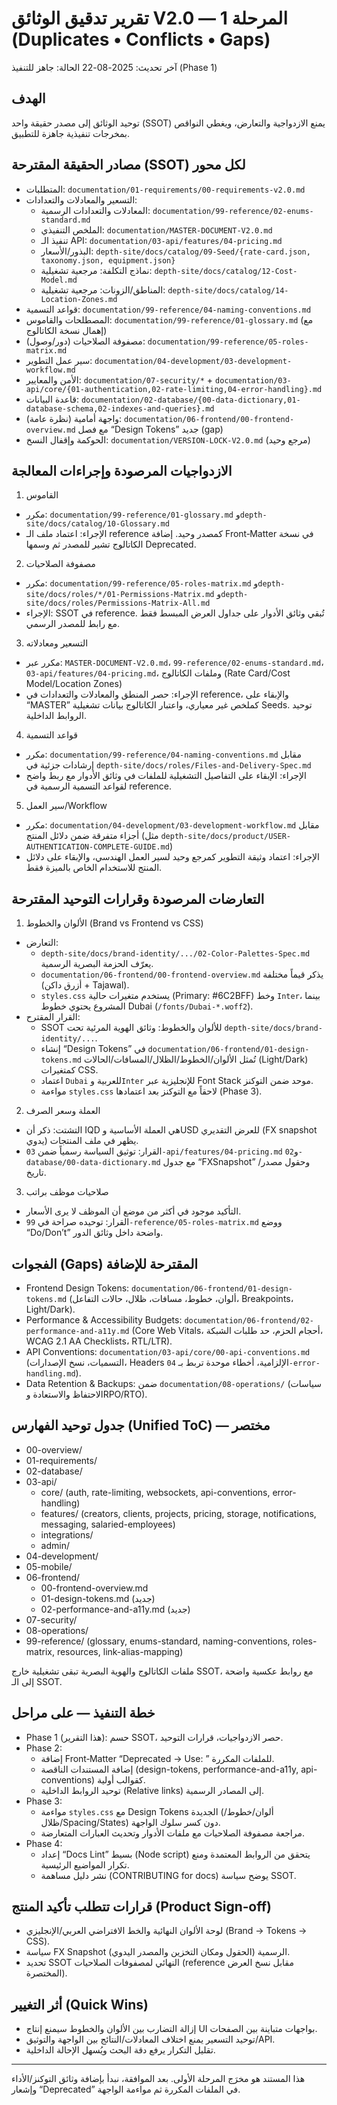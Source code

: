 # تقرير تدقيق الوثائق V2.0 — المرحلة 1 (Duplicates • Conflicts • Gaps)

آخر تحديث: 2025-08-22
الحالة: جاهز للتنفيذ (Phase 1)

## الهدف
توحيد الوثائق إلى مصدر حقيقة واحد (SSOT) يمنع الازدواجية والتعارض، ويغطي النواقص بمخرجات تنفيذية جاهزة للتطبيق.

## مصادر الحقيقة المقترحة (SSOT) لكل محور
- المتطلبات: `documentation/01-requirements/00-requirements-v2.0.md`
- التسعير والمعادلات والتعدادات:
  - المعادلات والتعدادات الرسمية: `documentation/99-reference/02-enums-standard.md`
  - الملخص التنفيذي: `documentation/MASTER-DOCUMENT-V2.0.md`
  - تنفيذ الـ API: `documentation/03-api/features/04-pricing.md`
  - البذور/الأسعار: `depth-site/docs/catalog/09-Seed/{rate-card.json, taxonomy.json, equipment.json}`
  - نماذج التكلفة: مرجعية تشغيلية: `depth-site/docs/catalog/12-Cost-Model.md`
  - المناطق/الزونات: مرجعية تشغيلية: `depth-site/docs/catalog/14-Location-Zones.md`
- قواعد التسمية: `documentation/99-reference/04-naming-conventions.md`
- المصطلحات والقاموس: `documentation/99-reference/01-glossary.md` (مع إهمال نسخة الكاتالوج)
- مصفوفة الصلاحيات (دور/وصول): `documentation/99-reference/05-roles-matrix.md`
- سير عمل التطوير: `documentation/04-development/03-development-workflow.md`
- الأمن والمعايير: `documentation/07-security/*` + `documentation/03-api/core/{01-authentication,02-rate-limiting,04-error-handling}.md`
- قاعدة البيانات: `documentation/02-database/{00-data-dictionary,01-database-schema,02-indexes-and-queries}.md`
- واجهة أمامية (نظرة عامة): `documentation/06-frontend/00-frontend-overview.md` مع فصل “Design Tokens” جديد (gap)
- الحوكمة وإقفال النسخ: `documentation/VERSION-LOCK-V2.0.md` (مرجع وحيد)

## الازدواجيات المرصودة وإجراءات المعالجة
1) القاموس
- مكرر: `documentation/99-reference/01-glossary.md` و`depth-site/docs/catalog/10-Glossary.md`
- الإجراء: اعتماد ملف الـ reference كمصدر وحيد. إضافة Front‑Matter في نسخة الكاتالوج تشير للمصدر ثم وسمها Deprecated.

2) مصفوفة الصلاحيات
- مكرر: `documentation/99-reference/05-roles-matrix.md` و`depth-site/docs/roles/*/01-Permissions-Matrix.md` و`depth-site/docs/roles/Permissions-Matrix-All.md`
- الإجراء: SSOT في reference. تُبقي وثائق الأدوار على جداول العرض المبسط فقط مع رابط للمصدر الرسمي.

3) التسعير ومعادلاته
- مكرر عبر: `MASTER-DOCUMENT-V2.0.md`، `99-reference/02-enums-standard.md`، `03-api/features/04-pricing.md`، وملفات الكاتالوج (Rate Card/Cost Model/Location Zones)
- الإجراء: حصر المنطق والمعادلات والتعدادات في reference، والإبقاء على “MASTER” كملخص غير معياري، واعتبار الكاتالوج بيانات تشغيلية Seeds. توحيد الروابط الداخلية.

4) قواعد التسمية
- مكرر: `documentation/99-reference/04-naming-conventions.md` مقابل إرشادات جزئية في `depth-site/docs/roles/Files-and-Delivery-Spec.md`
- الإجراء: الإبقاء على التفاصيل التشغيلية للملفات في وثائق الأدوار مع ربط واضح لقواعد التسمية الرسمية في reference.

5) سير العمل/Workflow
- مكرر: `documentation/04-development/03-development-workflow.md` مقابل أجزاء متفرقة ضمن دلائل المنتج (مثل `depth-site/docs/product/USER-AUTHENTICATION-COMPLETE-GUIDE.md`)
- الإجراء: اعتماد وثيقة التطوير كمرجع وحيد لسير العمل الهندسي، والإبقاء على دلائل المنتج للاستخدام الخاص بالميزة فقط.

## التعارضات المرصودة وقرارات التوحيد المقترحة
1) الألوان والخطوط (Brand vs Frontend vs CSS)
- التعارض:
  - `depth-site/docs/brand-identity/.../02-Color-Palettes-Spec.md` يعرّف الحزمة البصرية الرسمية.
  - `documentation/06-frontend/00-frontend-overview.md` يذكر قيماً مختلفة (أزرق داكن + Tajawal).
  - `styles.css` يستخدم متغيرات حالية (Primary: #6C2BFF) وخط `Inter`، بينما المشروع يحتوي خطوط Dubai (`/fonts/Dubai-*.woff2`).
- القرار المقترح:
  - SSOT للألوان والخطوط: وثائق الهوية المرئية تحت `depth-site/docs/brand-identity/...`.
  - إنشاء “Design Tokens” في `documentation/06-frontend/01-design-tokens.md` تُمثل الألوان/الخطوط/الظلال/المسافات/الحالات (Light/Dark) كمتغيرات CSS.
  - اعتماد `Dubai` للعربية و`Inter` للإنجليزية عبر Font Stack موحد ضمن التوكنز.
  - مواءمة `styles.css` لاحقاً مع التوكنز بعد اعتمادها (Phase 3).

2) العملة وسعر الصرف
- التشتت: ذكر أن IQD هي العملة الأساسية وUSD للعرض التقديري (FX snapshot يدوي) يظهر في ملف المنتجات.
- القرار: توثيق السياسة رسمياً ضمن `03-api/features/04-pricing.md` و`02-database/00-data-dictionary.md` مع جدول “FXSnapshot” وحقول مصدر/تاريخ.

3) صلاحيات موظف براتب
- التأكيد موجود في أكثر من موضع أن الموظف لا يرى الأسعار.
- القرار: توحيده صراحة في `99-reference/05-roles-matrix.md` ووضع “Do/Don’t” واضحة داخل وثائق الدور.

## الفجوات (Gaps) المقترحة للإضافة
- Frontend Design Tokens: `documentation/06-frontend/01-design-tokens.md` (ألوان، خطوط، مسافات، ظلال، حالات التفاعل، Breakpoints، Light/Dark).
- Performance & Accessibility Budgets: `documentation/06-frontend/02-performance-and-a11y.md` (Core Web Vitals، أحجام الحزم، حد طلبات الشبكة، WCAG 2.1 AA Checklists، RTL/LTR).
- API Conventions: `documentation/03-api/core/00-api-conventions.md` (التسميات، نسخ الإصدارات، Headers الإلزامية، أخطاء موحدة تربط بـ `04-error-handling.md`).
- Data Retention & Backups: ضمن `documentation/08-operations/` (سياسات الاحتفاظ والاستعادة وRPO/RTO).

## جدول توحيد الفهارس (Unified ToC) — مختصر
- 00-overview/
- 01-requirements/
- 02-database/
- 03-api/
  - core/ (auth, rate-limiting, websockets, api-conventions, error-handling)
  - features/ (creators, clients, projects, pricing, storage, notifications, messaging, salaried-employees)
  - integrations/
  - admin/
- 04-development/
- 05-mobile/
- 06-frontend/
  - 00-frontend-overview.md
  - 01-design-tokens.md (جديد)
  - 02-performance-and-a11y.md (جديد)
- 07-security/
- 08-operations/
- 99-reference/ (glossary, enums-standard, naming-conventions, roles-matrix, resources, link-alias-mapping)

ملفات الكاتالوج والهوية البصرية تبقى تشغيلية خارج SSOT، مع روابط عكسية واضحة إلى الـ SSOT.

## خطة التنفيذ — على مراحل
- Phase 1 (هذا التقرير): حسم SSOT، حصر الازدواجيات، قرارات التوحيد.
- Phase 2:
  - إضافة Front‑Matter “Deprecated → Use: <link>” للملفات المكررة.
  - إضافة المستندات الناقصة (design-tokens, performance-and-a11y, api-conventions) كقوالب أولية.
  - توحيد الروابط الداخلية (Relative links) إلى المصادر الرسمية.
- Phase 3:
  - مواءمة `styles.css` مع Design Tokens الجديدة (ألوان/خطوط/ظلال/Spacing/States) دون كسر سلوك الواجهة.
  - مراجعة مصفوفة الصلاحيات مع ملفات الأدوار وتحديث العبارات المتعارضة.
- Phase 4:
  - إعداد “Docs Lint” بسيط (Node script) يتحقق من الروابط المعتمدة ومنع تكرار المواضيع الرئيسية.
  - نشر دليل مساهمة (CONTRIBUTING for docs) يوضح سياسة SSOT.

## قرارات تتطلب تأكيد المنتج (Product Sign‑off)
- لوحة الألوان النهائية والخط الافتراضي العربي/الإنجليزي (Brand → Tokens → CSS).
- سياسة FX Snapshot الرسمية (الحقول ومكان التخزين والمصدر اليدوي).
- تحديد SSOT النهائي لمصفوفات الصلاحيات (reference مقابل نسخ العرض المختصرة).

## أثر التغيير (Quick Wins)
- إزالة التضارب بين الألوان والخطوط سيمنع إنتاج UI بواجهات متباينة بين الصفحات.
- توحيد التسعير يمنع اختلاف المعادلات/النتائج بين الواجهة والتوثيق/API.
- تقليل التكرار يرفع دقة البحث ويُسهل الإحالة الداخلية.

---

هذا المستند هو مخرَج المرحلة الأولى. بعد الموافقة، نبدأ بإضافة وثائق التوكنز/الأداء وإشعار “Deprecated” في الملفات المكررة ثم مواءمة الواجهة.
